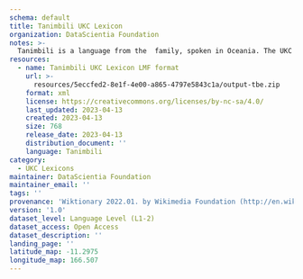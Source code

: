 ```yaml
---
schema: default
title: Tanimbili UKC Lexicon
organization: DataScientia Foundation
notes: >-
  Tanimbili is a language from the  family, spoken in Oceania. The UKC Lexicon of Tanimbili is represented as a lexico-semantic network. It consists of words, word senses, synsets, as well as sense-level and synset-level relationships.
resources:
  - name: Tanimbili UKC Lexicon LMF format
    url: >-
      resources/5eccfed2-8e1f-4e00-a865-4797e5843c1a/output-tbe.zip
    format: xml
    license: https://creativecommons.org/licenses/by-nc-sa/4.0/
    last_updated: 2023-04-13
    created: 2023-04-13
    size: 768
    release_date: 2023-04-13
    distribution_document: ''
    language: Tanimbili
category:
  - UKC Lexicons
maintainer: DataScientia Foundation
maintainer_email: ''
tags: ''
provenance: 'Wiktionary 2022.01. by Wikimedia Foundation (http://en.wiktionary.org); Princeton WordNet 2.1 by Princeton University (https://wordnet.princeton.edu)'
version: '1.0'
dataset_level: Language Level (L1-2)
dataset_access: Open Access
dataset_description: ''
landing_page: ''
latitude_map: -11.2975
longitude_map: 166.507
---
```

